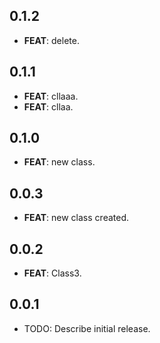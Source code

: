 ## 0.1.2

 - **FEAT**: delete.

## 0.1.1

 - **FEAT**: cllaaa.
 - **FEAT**: cllaa.

## 0.1.0

 - **FEAT**: new class.

## 0.0.3

 - **FEAT**: new class created.

## 0.0.2

 - **FEAT**: Class3.

## 0.0.1

* TODO: Describe initial release.
